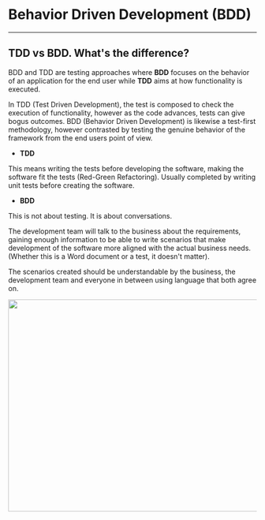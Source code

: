 # Behavior Driven Development (BDD)
---
## TDD vs BDD. What's the difference?

BDD and TDD are testing approaches where **BDD** focuses on the behavior of an application for the end user while **TDD** aims at how functionality is executed.

In TDD (Test Driven Development), the test is composed to check the execution of functionality, however as the code advances, tests can give bogus outcomes. BDD (Behavior Driven Development) is likewise a test-first methodology, however contrasted by testing the genuine behavior of the framework from the end users point of view.

- **TDD**

This means writing the tests before developing the software, making the software fit the tests (Red-Green Refactoring). Usually completed by writing unit tests before creating the software.

- **BDD**

This is not about testing. It is about conversations.

The development team will talk to the business about the requirements, gaining enough information to be able to write scenarios that make development of the software more aligned with the actual business needs. (Whether this is a Word document or a test, it doesn't matter).

The scenarios created should be understandable by the business, the development team and everyone in between using language that both agree on.

<p align="center">
  <img width="514" height="430" src="https://user-images.githubusercontent.com/81258448/189261000-478c9444-4a6e-4573-8eb0-a5942fd9143f.png">
</p>
